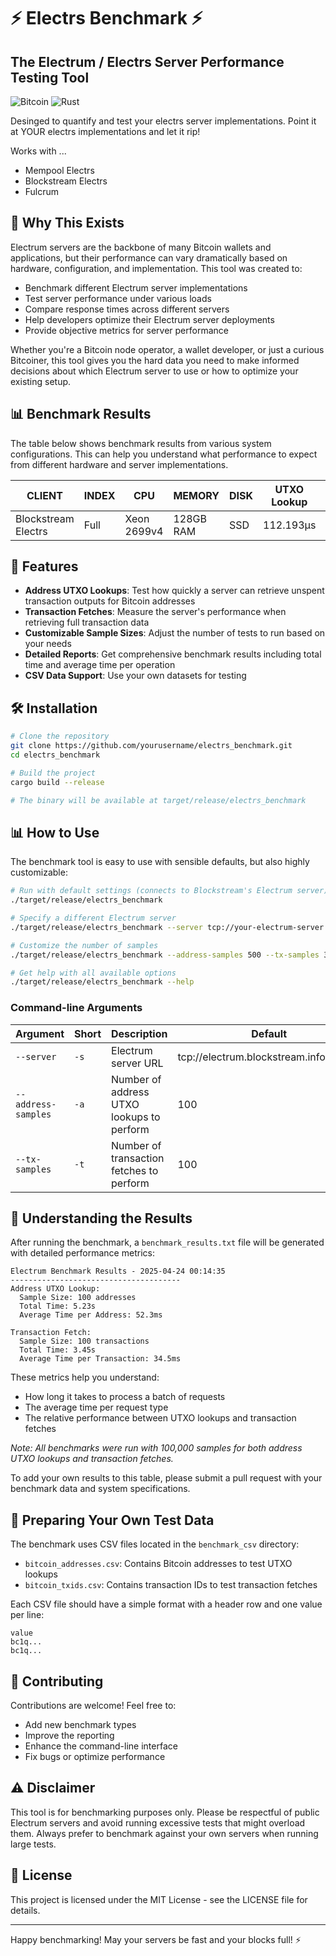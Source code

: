 # ⚡ Electrs Benchmark ⚡

## The Electrum / Electrs Server Performance Testing Tool

![Bitcoin](https://img.shields.io/badge/Bitcoin-000?style=for-the-badge&logo=bitcoin&logoColor=white)
![Rust](https://img.shields.io/badge/Rust-000000?style=for-the-badge&logo=rust&logoColor=white)

Desinged to quantify and test your electrs server implementations. Point it at YOUR electrs implementations and let it rip!

Works with ...
 - Mempool Electrs
 - Blockstream Electrs
 - Fulcrum

## 🤔 Why This Exists

Electrum servers are the backbone of many Bitcoin wallets and applications, but their performance can vary dramatically based on hardware, configuration, and implementation. This tool was created to:

- Benchmark different Electrum server implementations
- Test server performance under various loads
- Compare response times across different servers
- Help developers optimize their Electrum server deployments
- Provide objective metrics for server performance

Whether you're a Bitcoin node operator, a wallet developer, or just a curious Bitcoiner, this tool gives you the hard data you need to make informed decisions about which Electrum server to use or how to optimize your existing setup.

## 📊 Benchmark Results

The table below shows benchmark results from various system configurations. This can help you understand what performance to expect from different hardware and server implementations.

| CLIENT | INDEX | CPU | MEMORY | DISK | UTXO Lookup | TX Fetch |
|--------|-------|-----|--------|------|-------------|----------|
| Blockstream Electrs | Full | Xeon 2699v4 | 128GB RAM | SSD | 112.193µs | 133.613µs |

## 🚀 Features

- **Address UTXO Lookups**: Test how quickly a server can retrieve unspent transaction outputs for Bitcoin addresses
- **Transaction Fetches**: Measure the server's performance when retrieving full transaction data
- **Customizable Sample Sizes**: Adjust the number of tests to run based on your needs
- **Detailed Reports**: Get comprehensive benchmark results including total time and average time per operation
- **CSV Data Support**: Use your own datasets for testing

## 🛠️ Installation

```bash
# Clone the repository
git clone https://github.com/yourusername/electrs_benchmark.git
cd electrs_benchmark

# Build the project
cargo build --release

# The binary will be available at target/release/electrs_benchmark
```

## 📊 How to Use

The benchmark tool is easy to use with sensible defaults, but also highly customizable:

```bash
# Run with default settings (connects to Blockstream's Electrum server)
./target/release/electrs_benchmark

# Specify a different Electrum server
./target/release/electrs_benchmark --server tcp://your-electrum-server.com:50001

# Customize the number of samples
./target/release/electrs_benchmark --address-samples 500 --tx-samples 300

# Get help with all available options
./target/release/electrs_benchmark --help
```

### Command-line Arguments

| Argument | Short | Description | Default |
|----------|-------|-------------|---------|
| `--server` | `-s` | Electrum server URL | tcp://electrum.blockstream.info:50001 |
| `--address-samples` | `-a` | Number of address UTXO lookups to perform | 100 |
| `--tx-samples` | `-t` | Number of transaction fetches to perform | 100 |

## 📝 Understanding the Results

After running the benchmark, a `benchmark_results.txt` file will be generated with detailed performance metrics:

```
Electrum Benchmark Results - 2025-04-24 00:14:35
--------------------------------------
Address UTXO Lookup:
  Sample Size: 100 addresses
  Total Time: 5.23s
  Average Time per Address: 52.3ms

Transaction Fetch:
  Sample Size: 100 transactions
  Total Time: 3.45s
  Average Time per Transaction: 34.5ms
```

These metrics help you understand:
- How long it takes to process a batch of requests
- The average time per request type
- The relative performance between UTXO lookups and transaction fetches

*Note: All benchmarks were run with 100,000 samples for both address UTXO lookups and transaction fetches.*

To add your own results to this table, please submit a pull request with your benchmark data and system specifications.

## 🧪 Preparing Your Own Test Data

The benchmark uses CSV files located in the `benchmark_csv` directory:
- `bitcoin_addresses.csv`: Contains Bitcoin addresses to test UTXO lookups
- `bitcoin_txids.csv`: Contains transaction IDs to test transaction fetches

Each CSV file should have a simple format with a header row and one value per line:

```
value
bc1q...
bc1q...
```

## 🤝 Contributing

Contributions are welcome! Feel free to:
- Add new benchmark types
- Improve the reporting
- Enhance the command-line interface
- Fix bugs or optimize performance

## ⚠️ Disclaimer

This tool is for benchmarking purposes only. Please be respectful of public Electrum servers and avoid running excessive tests that might overload them. Always prefer to benchmark against your own servers when running large tests.

## 📜 License

This project is licensed under the MIT License - see the LICENSE file for details.

---

Happy benchmarking! May your servers be fast and your blocks full! ⚡
